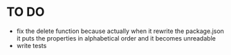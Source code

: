 # TO DO

* fix the delete function because actually when it rewrite the package.json it puts the properties in alphabetical order and it becomes unreadable
* write tests
